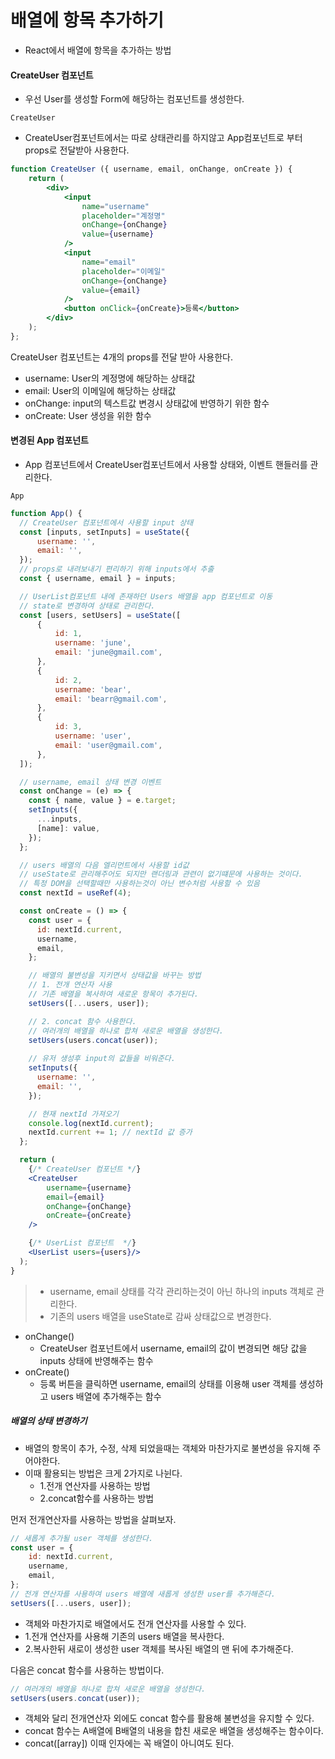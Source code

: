 # 배열에 항목 추가하기
- React에서 배열에 항목을 추가하는 방법

#### CreateUser 컴포넌트
- 우선 User를 생성할 Form에 해당하는 컴포넌트를 생성한다.

`CreateUser`
- CreateUser컴포넌트에서는 따로 상태관리를 하지않고 App컴포넌트로 부터 props로 전달받아 사용한다.
```jsx
function CreateUser ({ username, email, onChange, onCreate }) {
    return (
        <div>
            <input 
                name="username" 
                placeholder="계정명" 
                onChange={onChange} 
                value={username}
            />
            <input 
                name="email" 
                placeholder="이메일" 
                onChange={onChange} 
                value={email}
            />
            <button onClick={onCreate}>등록</button>
        </div>
    );
};
```

CreateUser 컴포넌트는 4개의 props를 전달 받아 사용한다.
- username: User의 계정명에 해당하는 상태값
- email: User의 이메일에 해당하는 상태값
- onChange: input의 텍스트값 변경시 상태값에 반영하기 위한 함수
- onCreate: User 생성을 위한 함수

#### 변경된 App 컴포넌트
- App 컴포넌트에서 CreateUser컴포넌트에서 사용할 상태와, 이벤트 핸들러를 관리한다.

`App`
```jsx
function App() {
  // CreateUser 컴포넌트에서 사용할 input 상태
  const [inputs, setInputs] = useState({
      username: '',
      email: '',
  });
  // props로 내려보내기 편리하기 위해 inputs에서 추출
  const { username, email } = inputs;

  // UserList컴포넌트 내에 존재하던 Users 배열을 app 컴포넌트로 이동
  // state로 변경하여 상태로 관리한다.
  const [users, setUsers] = useState([
      {
          id: 1,
          username: 'june',
          email: 'june@gmail.com',
      },
      {
          id: 2,
          username: 'bear',
          email: 'bearr@gmail.com',
      },
      {
          id: 3,
          username: 'user',
          email: 'user@gmail.com',
      },
  ]);

  // username, email 상태 변경 이벤트
  const onChange = (e) => {
    const { name, value } = e.target;
    setInputs({
      ...inputs,
      [name]: value,
    });
  };

  // users 배열의 다음 엘리먼트에서 사용할 id값
  // useState로 관리해주어도 되지만 랜더링과 관련이 없기떄문에 사용하는 것이다.
  // 특정 DOM을 선택할때만 사용하는것이 아닌 변수처럼 사용할 수 있음
  const nextId = useRef(4);

  const onCreate = () => {
    const user = {
      id: nextId.current,
      username,
      email,
    };

    // 배열의 불변성을 지키면서 상태값을 바꾸는 방법
    // 1. 전개 연산자 사용
    // 기존 배열을 복사하여 새로운 항목이 추가된다.
    setUsers([...users, user]);

    // 2. concat 함수 사용한다.
    // 여러개의 배열을 하나로 합쳐 새로운 배열을 생성한다.
    setUsers(users.concat(user));
    
    // 유저 생성후 input의 값들을 비워준다.
    setInputs({
      username: '',
      email: '',
    });

    // 현재 nextId 가져오기
    console.log(nextId.current);
    nextId.current += 1; // nextId 값 증가
  };

  return (
    {/* CreateUser 컴포넌트 */}
    <CreateUser 
        username={username}
        email={email}
        onChange={onChange}
        onCreate={onCreate}
    />

    {/* UserList 컴포넌트  */}
    <UserList users={users}/>
  );
}
```

> - username, email 상태를 각각 관리하는것이 아닌 하나의 inputs 객체로 관리한다.
> - 기존의 users 배열을 useState로 감싸 상태값으로 변경한다.

- onChange()
    - CreateUser 컴포넌트에서 username, email의 값이 변경되면 해당 값을 inputs 상태에 반영해주는 함수
- onCreate()
    - 등록 버튼을 클릭하면 username, email의 상태를 이용해 user 객체를 생성하고 users 배열에 추가해주는 함수


##### 배열의 상태 변경하기
- 배열의 항목이 추가, 수정, 삭제 되었을때는 객체와 마찬가지로 불변성을 유지해 주어야한다.
- 이때 활용되는 방법은 크게 2가지로 나뉜다.
    - 1.전개 연산자를 사용하는 방법
    - 2.concat함수를 사용하는 방법

먼저 전개연산자를 사용하는 방법을 살펴보자.
```javascript
// 새롭게 추가될 user 객체를 생성한다.
const user = {
    id: nextId.current,
    username,
    email,
};
// 전개 연산자를 사용하여 users 배열에 새롭게 생성한 user를 추가해준다.
setUsers([...users, user]);
```
- 객체와 마찬가지로 배열에서도 전개 연산자를 사용할 수 있다.
- 1.전개 연산자를 사용해 기존의 users 배열을 복사한다.
- 2.복사한뒤 새로이 생성한 user 객체를 복사된 배열의 맨 뒤에 추가해준다.


다음은 concat 함수를 사용하는 방법이다.
```javascript
// 여러개의 배열을 하나로 합쳐 새로운 배열을 생성한다.
setUsers(users.concat(user));
```

- 객체와 달리 전개연산자 외에도 concat 함수를 활용해 불변성을 유지할 수 있다.
- concat 함수는 A배열에 B배열의 내용을 합친 새로운 배열을 생성해주는 함수이다.
- concat([array]) 이때 인자에는 꼭 배열이 아니여도 된다.
